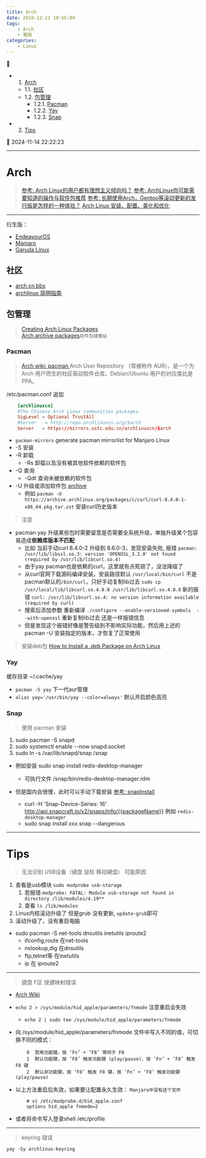 ```yaml
---
title: Arch
date: 2018-12-21 10:55:04
tags: 
    - Arch
    - 基础
categories: 
    - Linux
---
```


💠

- 1. [Arch](#arch)
    - 1.1. [社区](#社区)
    - 1.2. [包管理](#包管理)
        - 1.2.1. [Pacman](#pacman)
        - 1.2.2. [Yay](#yay)
        - 1.2.3. [Snap](#snap)
- 2. [Tips](#tips)

💠 2024-11-14 22:22:23
****************************************

# Arch

> [参考: Arch Linux的用户都有理想主义倾向吗？](https://www.zhihu.com/question/49439472)
> [参考: ArchLinux你可能需要知道的操作与软件包推荐](https://www.viseator.com/2017/07/02/arch_more/)
> [参考: 长期使用Arch，Gentoo等滚动更新的发行版是怎样的一种体验？](https://www.zhihu.com/question/37720991?sort=created)
> [Arch Linux 安装、配置、美化和优化](http://www.cnblogs.com/bluestorm/p/5929172.html)

************************

衍生版： 
- [EndeavourOS](https://endeavouros.com/)
- [Manjaro](/Linux/Arch/Manjaro.md)  
- [Garuda Linux](https://garudalinux.org/)  


## 社区

- [arch cn bbs](https://bbs.archlinuxcn.org/viewforum.php?id=19)
- [archlinux 简明指南](https://arch.icekylin.online/)

## 包管理

> [Creating Arch Linux Packages](https://www.theurbanpenguin.com/creating-arch-linux-packages/)  
> [Arch archive packages](https://archive.archlinux.org/packages/)`软件包镜像站`

### Pacman

> [Arch wiki: pacman ](https://wiki.archlinux.org/index.php/Pacman_(%E7%AE%80%E4%BD%93%E4%B8%AD%E6%96%87)#%E5%88%A0%E9%99%A4%E8%BD%AF%E4%BB%B6%E5%8C%85)
> Arch User Repository （常被称作 AUR），是一个为 Arch 用户而生的社区驱动软件仓库。Debian/Ubuntu 用户的对应类比是 PPA。

/etc/pacman.conf 追加

```conf
    [archlinuxcn]
    #The Chinese Arch Linux communities packages.
    SigLevel = Optional TrustAll
    #Server   = http://repo.archlinuxcn.org/$arch
    Server   = https://mirrors.ustc.edu.cn/archlinuxcn/$arch
```

- `pacman-mirrors` generate pacman mirrorlist for Manjaro Linux
- -S 安装
- -R 卸载
   - -Rs 卸载以及没有被其他软件依赖的软件包
- -Q 查询
   - -Qdt 查询未被依赖的软件包
- -U 升级或添加软件包 [archive](https://archive.archlinux.org/packages/)
    - 例如 `pacman -U https://archive.archlinux.org/packages/c/curl/curl-8.4.0-1-x86_64.pkg.tar.zst` 安装curl历史版本

> 注意
- pacman yay 升级某些包时需要留意是否需要全系统升级，单独升级某个包容易造成**依赖库版本不匹配**
    - 比如 当前手动curl 8.4.0-2 升级到 8.6.0-3，发现安装失败, 报错 `pacman: /usr/lib/libssl.so.3: version 'OPENSSL_3.2.0' not found (required by /usr/lib/libcurl.so.4)`
    - 由于yay pacman也是依赖的curl，这里就有点死锁了，没法降级了
    - 从curl官网下载源码编译安装，安装路径默认 `/usr/local/bin/curl` 不是pacman默认的`/bin/curl`，只好手动复制lib过去 `sudo cp /usr/local/lib/libcurl.so.4.8.0 /usr/lib/libcurl.so.4.8.0` 新的报错 `curl: /usr/lib/libcurl.so.4: no version information available (required by curl)`
    - 搜索后添加参数 重新编译 `./configure --enable-versioned-symbols  --with-openssl` 重新复制lib过去 还是一样报错信息
    - 但是发现这个报错好像是警告级别不影响实际功能，然后用上述的 pacman -U 安装指定的版本，才恢复了正常使用

> 安装deb包 [How to Install a .deb Package on Arch Linux](https://www.baeldung.com/linux/arch-install-deb-package)

### Yay
缓存目录 ~/.cache/yay

- `pacman -S yay` 下一代aur管理
- `alias yay='/usr/bin/yay --color=always'` 默认开启颜色高亮

### Snap

> 使用 pacman 安装
1. sudo pacman -S snapd
2. sudo systemctl enable --now snapd.socket
3. sudo ln -s /var/lib/snapd/snap /snap

- 例如安装 sudo snap install redis-desktop-manager
    - 可执行文件 /snap/bin/redis-desktop-manager.rdm

- 但是国内会很慢，此时可以手动下载安装 [参考: snapInstall](https://kuricat.com/gist/snap-install-too-slow-zmbjy)
    - curl -H 'Snap-Device-Series: 16' http://api.snapcraft.io/v2/snaps/info/{{packageName}} 例如 `redis-desktop-manager`
    - sudo snap install xxx.snap --dangerous

************************

# Tips

> 无法识别 USB设备（键盘 鼠标 移动硬盘） 可能原因

1. 查看是usb模块 `sudo modprobe usb-storage`
    1. 若报错 `modprobe: FATAL: Module usb-storage not found in directory /lib/modules/4.19**`
    2. 查看 `ls /lib/modules`
2. Linux内核滚动升级了 但是grub 没有更新, `update-grub`即可
3. 滚动升级了，没有重启电脑

- sudo pacman -S net-tools dnsutils inetutils iproute2
    - ifconfig,route 在net-tools
    - nslookup,dig 在dnsutils
    - ftp,telnet等 在inetutils
    - ip 在 iproute2

************************

> 键盘 F区 按键映射错误

- [Arch Wiki](https://wiki.archlinux.org/index.php/Apple_Keyboard#Function_keys_do_not_work)
- `echo 2 > /sys/module/hid_apple/parameters/fnmode` 注意重启会失效
  - `echo 2 | sudo tee /sys/module/hid_apple/parameters/fnmode`

- 向 /sys/module/hid_apple/parameters/fnmode 文件中写入不同的值，可切换不同的模式：
    ```
        0  禁用功能键，按 ‘Fn’ + ‘F8’ 等同于 F8
        1  默认功能键，按 ‘F8’ 触发功能键 (play/pause)，按 ‘Fn’ + ‘F8’ 触发 F8 键
        2  默认非功能键，按 ‘F8’ 触发 F8 键，按 ‘Fn’ + ‘F8’ 触发功能键 (play/pause)
    ```
- 以上方法重启后失效，如果要让配置永久生效： `Manjaro中没有这个文件`
    ```
        # vi /etc/modprobe.d/hid_apple.conf
        options hid_apple fnmode=2
    ```
- 或者将命令写入登录shell /etc/profile

************************

> keyring 错误

`yay -Sy archlinux-keyring`

